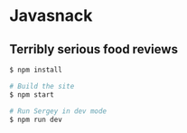 # Javasnack

## Terribly serious food reviews

```bash
$ npm install

# Build the site
$ npm start

# Run Sergey in dev mode
$ npm run dev
```
